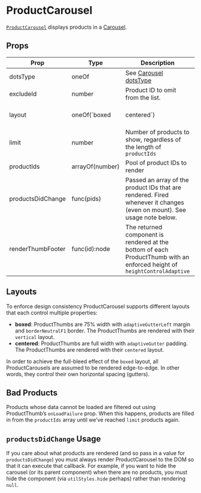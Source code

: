 # ProductCarousel

[`ProductCarousel`](/src/components/ProductCarousel/ProductCarousel/index.js) displays products in a [Carousel](/docs/components/Carousel.md).

## Props

Prop|Type|Description|Default
---|---|---|---
dotsType|oneOf|See [Carousel dotsType](/docs/components/Carousel.md)|
excludeId|number|Product ID to omit from the list.|
layout|oneOf(`boxed|centered`)|See below for layout definitions.|boxed
limit|number|Number of products to show, regardless of the length of `productIds`|12
productIds|arrayOf(number)|Pool of product IDs to render|
productsDidChange|func(pids)|Passed an array of the product IDs that are rendered. Fired whenever it changes (even on mount). See usage note below.|
renderThumbFooter|func(id):node|The returned component is rendered at the bottom of each ProductThumb with an enforced height of `heightControlAdaptive`|

## Layouts

To enforce design consistency ProductCarousel supports different layouts that each control multiple properties:

- **boxed**: ProductThumbs are 75% width with `adaptiveGutterLeft` margin and `borderNeutralF1` border. The ProductThumbs are rendered with their `vertical` layout.
- **centered**: ProductThumbs are full width with `adaptiveGutter` padding. The ProductThumbs are rendered with their `centered` layout.

In order to achieve the full-bleed effect of the `boxed` layout, all ProductCarousels are assumed to be rendered edge-to-edge. In other words, they control their own horizontal spacing (gutters).

## Bad Products

Products whose data cannot be loaded are filtered out using ProductThumb’s `onLoadFailure` prop. When this happens, products are filled in from the `productIds` array until we’ve reached `limit` products again.

## `productsDidChange` Usage

If you care about what products are rendered (and so pass in a value for `productsDidChange`) you must always render ProductCarousel to the DOM so that it can execute that callback. For example, if you want to hide the carousel (or its parent component) when there are no products, you must hide the component (via `utilStyles.hide` perhaps) rather than rendering `null`.
